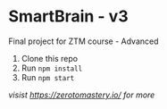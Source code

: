 # SmartBrain - v3
Final project for ZTM course - Advanced

1. Clone this repo
2. Run `npm install`
3. Run `npm start`

*visist https://zerotomastery.io/ for more*
